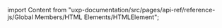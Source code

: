 
import Content from "uxp-documentation/src/pages/api-ref/reference-js/Global Members/HTML Elements/HTMLElement";

<Content query="product=photoshop"/>
